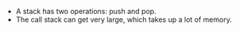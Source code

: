 - A stack has two operations: push and pop.
- The call stack can get very large, which takes up a lot
of memory.